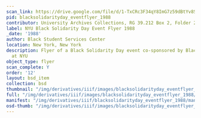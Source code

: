 ```yaml
---
scan_link: https://drive.google.com/file/d/1-TxCRc3F34qY8ImG7z59dBtYv8SDugGF/view?usp=sharing
pid: blacksolidarityday_eventflyer_1988
contributor: University Archives Collections, RG 39.212 Box 2, Folder 20
label: NYU Black Solidarity Day Event Flyer 1988
_date: '1988'
author: Black Student Services Center
location: New York, New York
description: Flyer of a Black Solidarity Day event co-sponsored by Black Student Organizations
  at NYU
object_type: flyer
scan_complete: Y
order: '12'
layout: bsd_item
collection: bsd
thumbnail: "/img/derivatives/iiif/images/blacksolidarityday_eventflyer_1988/full/250,/0/default.jpg"
full: "/img/derivatives/iiif/images/blacksolidarityday_eventflyer_1988/full/1140,/0/default.jpg"
manifest: "/img/derivatives/iiif/blacksolidarityday_eventflyer_1988/manifest.json"
osd-thumb: "/img/derivatives/iiif/images/blacksolidarityday_eventflyer_1988/full/375,/0/default.jpg"
---
```

